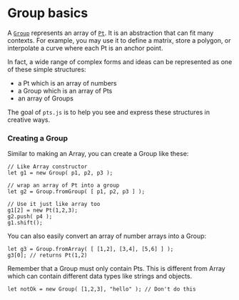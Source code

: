 # Group basics

A [`Group`](#pt_group) represents an array of [`Pt`](#pt_pt). It is an abstraction that can fit many contexts. For example, you may use it to define a matrix, store a polygon, or interpolate a curve where each Pt is an anchor point.

In fact, a wide range of complex forms and ideas can be represented as one of these simple structures:
- a Pt which is an array of numbers
- a Group which is an array of Pts
- an array of Groups

The goal of `pts.js` is to help you see and express these structures in creative ways.

### Creating a Group

Similar to making an Array, you can create a Group like these:

```
// Like Array constructor
let g1 = new Group( p1, p2, p3 );

// wrap an array of Pt into a group
let g2 = Group.fromGroup( [ p1, p2, p3 ] ); 

// Use it just like array too
g1[2] = new Pt(1,2,3);
g2.push( p4 );
g1.shift();
```

You can also easily convert an array of number arrays into a Group:
```
let g3 = Group.fromArray( [ [1,2], [3,4], [5,6] ] );
g3[0]; // returns Pt(1,2)
```

Remember that a Group must only contain Pts. This is different from Array which can contain different data types like strings and objects.

```
let notOk = new Group( [1,2,3], "hello" ); // Don't do this
```



